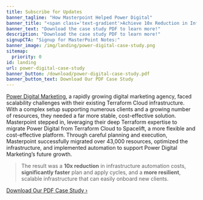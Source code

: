 ```yaml
---
title: Subscribe for Updates
banner_tagline: "How Masterpoint Helped Power Digital"
banner_title: "<span class='text-gradient'>Achieve 10x Reduction in Infrastructure Automation Costs</span>"
banner_text: "Download the case study PDF to learn more!"
description: "Download the case study PDF to learn more!"
signupCTA: "Signup for MasterPoint Notes:"
banner_image: /img/landing/power-digital-case-study.png
sitemap:
  priority: 0
id: landing
url: power-digital-case-study
banner_button: /download/power-digital-case-study.pdf
banner_button_text: Download Our PDF Case Study
---
```


[Power Digital Marketing](https://powerdigital.com), a rapidly growing digital marketing agency, faced scalability challenges with their existing Terraform Cloud infrastructure. With a complex setup supporting numerous clients and a growing number of resources, they needed a far more stable, cost-effective solution. Masterpoint stepped in, leveraging their deep Terraform expertise to migrate Power Digital from Terraform Cloud to Spacelift, a more flexible and cost-effective platform. Through careful planning and execution, Masterpoint successfully migrated over 43,000 resources, optimized the infrastructure, and implemented automation to support Power Digital Marketing’s future growth.

> The result was a **10x reduction** in infrastructure automation costs, **significantly faster** plan and apply cycles, and a **more resilient**, scalable infrastructure that can easily onboard new clients.

<a href="/download/power-digital-case-study.pdf" class="button">Download Our PDF Case Study &rsaquo;</a>
